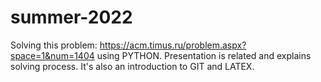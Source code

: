 # summer-2022
Solving this problem: https://acm.timus.ru/problem.aspx?space=1&num=1404 using PYTHON.
Presentation is related and explains solving process.
It's also an introduction to GIT and LATEX.
